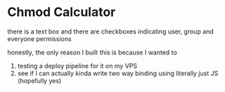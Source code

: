 # Chmod Calculator

there is a text box and there are checkboxes indicating user, group and everyone permissions

honestly, the only reason I built this is because I wanted to
1. testing a deploy pipeline for it on my VPS
2. see if I can actually kinda write two way binding using literally just JS (hopefully yes)

